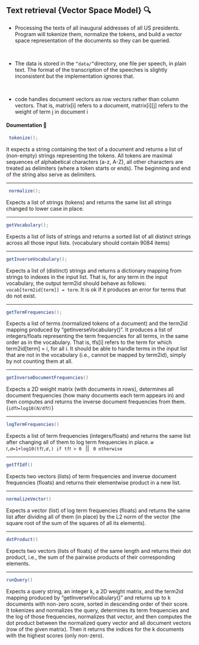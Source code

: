 ## Text retrieval {Vector Space Model} 🔍

 - Processing the texts of all inaugural addresses of all US presidents. Program will tokenize them, normalize the tokens, and build a vector space representation of the documents so they can be queried. 
<br/>

- The data is stored in the ```“data/”```directory, one file per speech, in plain text. The format of the transcription of the speeches is slightly inconsistent but the implementation ignores that.
<br/>

- code handles document vectors as row vectors rather than column vectors. That is, matrix[i] refers to a document, matrix[i][j] refers to the weight of term j in document i


#### Doumentation 📖


```java
 tokenize();
 ```
  It expects a string containing the text of a document and returns a list of (non-empty) strings representing the tokens. All tokens are maximal sequences of alphabetical characters (a-z, A-Z), all other characters are treated as delimiters (where a token starts or ends). The beginning and end of the string also serve as delimiters.

  ---
```java
 normalize();
 ```
Expects a list of strings (tokens) and returns the same list all strings changed to lower case in place.

---
 ```java
 getVocabulary();
 ```
 Expects a list of lists of strings and returns a sorted list of all distinct strings across all those input lists. (vocabulary should contain 9084 items)

---
 ```java
 getInverseVocabulary();
 ```
 Expects a list of (distinct) strings and returns a dictionary mapping from strings to indexes in the input list. That is, for any term in the input vocabulary, the output term2id should behave as follows: ```vocab[term2id[term]] = term```. It is ok if it produces an error for terms that do not exist.

 ---
  ```java
 getTermFrequencies();
 ```
 Expects a list of terms (normalized tokens of a document) and the term2id mapping produced by “getInverseVocabulary()”. It produces a list of integers/floats representing the term frequencies for all terms, in the same order as in the vocabulary. That is, tfs[i] refers to the term for which term2id[term] = i, for all i. It should be able to handle terms in the input list that are not in the vocabulary (i.e., cannot be mapped by term2id), simply by not counting them at all.

 ---
 ```java
 getInverseDocumentFrequencies()
 ```
 Expects a 2D weight matrix (with documents in rows), determines all document frequencies (how many documents each term appears in) and then computes and returns the inverse document frequencies from them.  {```idf𝑡=log10(𝑁/df𝑡)```}

 ---
 ```java
 logTermFrequencies()
 ```
 Expects a list of term frequencies (integers/floats) and returns the same list after changing all of them to log term frequencies in place. ```𝑤 𝑡,𝑑=1+log10(tf𝑡,𝑑,) if tf𝑡 > 0 ``` || ``` 0 otherwise```

 ---
 ```java
 getTfIdf()
 ```
 Expects two vectors (lists) of term frequencies and inverse document frequencies (floats) and returns their elementwise product in a new list.

 ---
 ```java
 normalizeVector()
 ```
 Expects a vector (list) of log term frequencies (floats) and returns the same list after dividing all of them (in place) by the L2 norm of the vector (the square root of the sum of the squares of all its elements).

---
 ```java
 dotProduct()
 ```
 Expects two vectors (lists of floats) of the same length and returns their dot product, i.e., the sum of the pairwise products of their corresponding elements.

 ---
 ```java
 runQuery()
 ``` 
 Expects a query string, an integer k, a 2D weight matrix, and the term2id mapping produced by “getInverseVocabulary()” and returns up to k documents with non-zero score, sorted in descending order of their score. It tokenizes and normalizes the query, determines its term frequencies and the log of those frequencies, normalizes that vector, and then computes the dot product between the normalized query vector and all document vectors (row of the given matrix). Then it returns the indices for the k documents with the highest scores (only non-zero).
